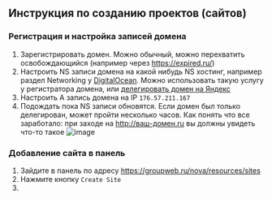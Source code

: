 ## Инструкция по созданию проектов (сайтов)

### Регистрация и настройка записей домена

1. Зарегистрировать домен. Можно обычный, можно перехватить освобождающийся (например через https://expired.ru/)
2. Настроить NS записи домена на какой нибудь NS хостинг, например раздел Networking у [DigitalOcean](https://m.do.co/c/94bff2ad7404). Можно использовать такую услугу у регистратора домена, или [делегировать домен на Яндекс](https://yandex.ru/support/business/domains/delegate-domain.html)
3. Настроить A запись домена на IP `176.57.211.167`
4. Подождать пока NS записи обновятся. Если домен был только делегирован, может пройти несколько часов. Как понять что все заработало: при заходе на http://ваш-домен.ru вы должны увидеть что-то такое ![image](https://github.com/Georgsius/notes/assets/1639294/2dfd8d85-61f6-484d-96b5-20a3fda56b40)

### Добавление сайта в панель

1. Зайдите в панель по адресу https://groupweb.ru/nova/resources/sites
2. Нажмите кнопку `Create Site`
3. 
